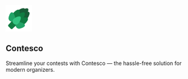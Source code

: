 <p align=" "><img src="https://github.com/isaacdarcilla/contesco-ui/blob/main/public/logo_96px.png" width="70"></p>

## **Contesco**

Streamline your contests with Contesco — the hassle-free solution for modern organizers.

